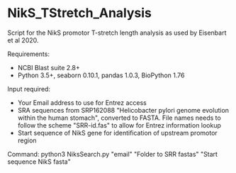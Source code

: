 # NikS_TStretch_Analysis

Script for the NikS promotor T-stretch length analysis as used by Eisenbart et al 2020.

Requirements:
- NCBI Blast suite 2.8+
- Python 3.5+, seaborn 0.10.1, pandas 1.0.3, BioPython 1.76


Input required:
- Your Email address to use for Entrez access
- SRA sequences from SRP162088 "Helicobacter pylori genome evolution within the human stomach", converted to FASTA. File names needs to follow the scheme "SRR-id.fas" to allow for Entrez information lookup
- Start sequence of NikS gene for identification of upstream promotor region

Command:
python3 NiksSearch.py "email" "Folder to SRR fastas" "Start sequence NikS fasta"
